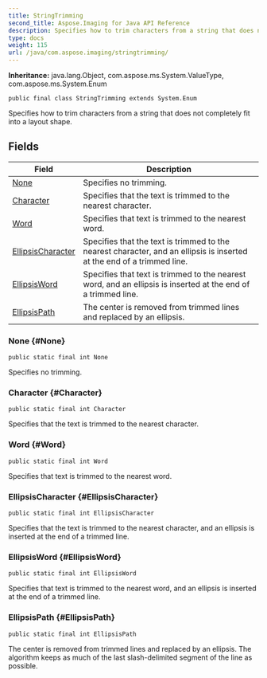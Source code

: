 ```yaml
---
title: StringTrimming
second_title: Aspose.Imaging for Java API Reference
description: Specifies how to trim characters from a string that does not completely fit into a layout shape.
type: docs
weight: 115
url: /java/com.aspose.imaging/stringtrimming/
---
```

**Inheritance:**
java.lang.Object, com.aspose.ms.System.ValueType, com.aspose.ms.System.Enum
```
public final class StringTrimming extends System.Enum
```

Specifies how to trim characters from a string that does not completely fit into a layout shape.
## Fields

| Field | Description |
| --- | --- |
| [None](#None) | Specifies no trimming. |
| [Character](#Character) | Specifies that the text is trimmed to the nearest character. |
| [Word](#Word) | Specifies that text is trimmed to the nearest word. |
| [EllipsisCharacter](#EllipsisCharacter) | Specifies that the text is trimmed to the nearest character, and an ellipsis is inserted at the end of a trimmed line. |
| [EllipsisWord](#EllipsisWord) | Specifies that text is trimmed to the nearest word, and an ellipsis is inserted at the end of a trimmed line. |
| [EllipsisPath](#EllipsisPath) | The center is removed from trimmed lines and replaced by an ellipsis. |
### None {#None}
```
public static final int None
```


Specifies no trimming.

### Character {#Character}
```
public static final int Character
```


Specifies that the text is trimmed to the nearest character.

### Word {#Word}
```
public static final int Word
```


Specifies that text is trimmed to the nearest word.

### EllipsisCharacter {#EllipsisCharacter}
```
public static final int EllipsisCharacter
```


Specifies that the text is trimmed to the nearest character, and an ellipsis is inserted at the end of a trimmed line.

### EllipsisWord {#EllipsisWord}
```
public static final int EllipsisWord
```


Specifies that text is trimmed to the nearest word, and an ellipsis is inserted at the end of a trimmed line.

### EllipsisPath {#EllipsisPath}
```
public static final int EllipsisPath
```


The center is removed from trimmed lines and replaced by an ellipsis. The algorithm keeps as much of the last slash-delimited segment of the line as possible.

